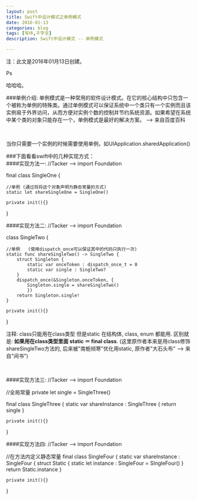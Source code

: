 ```yaml
---
layout: post
title: Swift中设计模式之单例模式
date: 2016-01-13
categories: blog
tags: [写作,千字文]
description: Swift中设计模式 -- 单例模式

---
```


注：此文是2016年01月13日创建。

Ps

哈哈哈。

###单例介绍:
单例模式是一种常用的软件设计模式。在它的核心结构中只包含一个被称为单例的特殊类。通过单例模式可以保证系统中一个类只有一个实例而且该实例易于外界访问，从而方便对实例个数的控制并节约系统资源。如果希望在系统中某个类的对象只能存在一个，单例模式是最好的解决方案。 -->  来自百度百科

<br />

当你只需要一个实例的时候需要使用单例，如UIApplication.sharedApplication()

###下面看看swift中的几种实现方式：
<br />
####实现方法一:
//Tacker --> 
import Foundation

final class SingleOne {

	//单例 (通过将将这个对象声明为静态常量的方式)
	static let shareSingleOne = SingleOne()
	
	private init(){}
}


####实现方法二:
//Tacker -->
import Foundation

class SingleTwo {

	//单例   (使用dispatch_once可以保证其中的代码只执行一次)
	static func shareSingleTwo() -> SingleTwo {
		struct Singleton {
			static var onceToken : dispatch_once_t = 0
			static var single : SingleTwo?
		}
		dispatch_once(&Singleton.onceToken, {
			Singleton.single = shareSingleTwo()
			})
		return Singleton.single!
	}
	
	private init(){}
}

注释: class只能用在class类型 但是static 在结构体, class, enum 都能用. 区别就是:  <strong>如果用在class类型里面 static ＝ final class</strong>. 
(这里原作者本来是用class修饰shareSingleTwo方法的, 后来被"南栀倾寒"优化用static, 原作者"大石头布" --> 来自"间书")

<br />

####实现方法三:
//Tacker -->
import Foundation

//全局常量
private let single = SingleThree()

final class SingleThree {
	static var shareInstance : SingleThree {
		return single
	}
	
	private init(){}
}


####实现方法四:
//Tacker -->
import Foundation

//在方法内定义静态常量
final class SingleFour {
	static var shareInstance : SingleFour {
		struct Static {
			static let instance : SingleFour = SIngleFour()
		}
		return Static.instance
	}
	
	private init(){}
}











